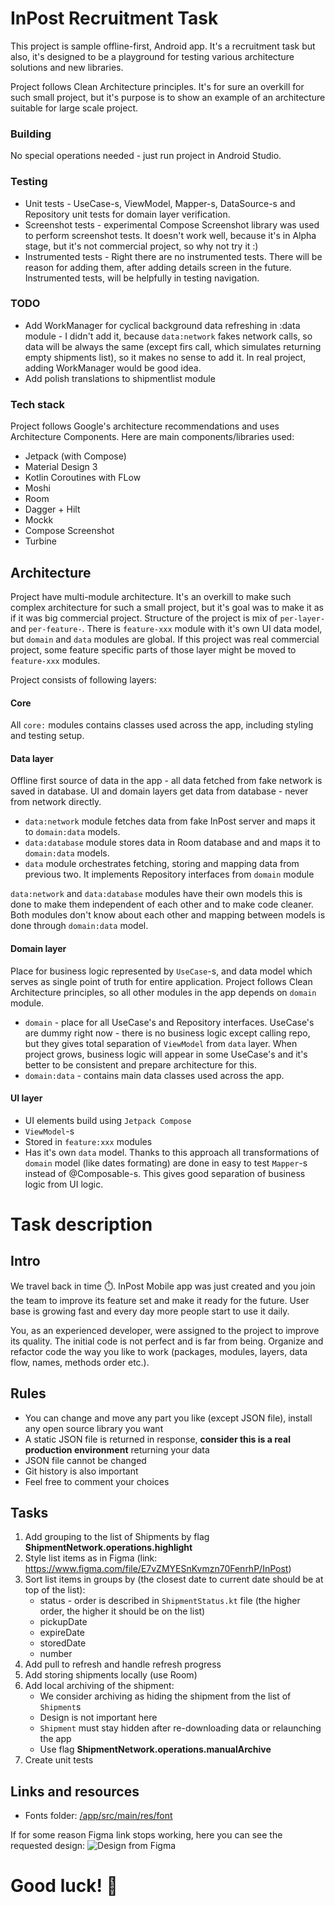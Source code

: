 # InPost Recruitment Task

This project is sample offline-first, Android app. It's a recruitment task but also, it's designed to be a
playground for testing various architecture solutions and new libraries.

Project follows Clean Architecture principles. It's for sure an overkill for such small project, but
it's purpose is to show an example of an architecture suitable for large scale project.

### Building
No special operations needed - just run project in Android Studio.

### Testing
* Unit tests - UseCase-s, ViewModel, Mapper-s, DataSource-s and Repository unit tests for domain layer verification.
* Screenshot tests - experimental Compose Screenshot library was used to perform screenshot tests.
It doesn't work well, because it's in Alpha stage, but it's not commercial project, so why not try it :)
* Instrumented tests - Right there are no instrumented tests. There will be reason for adding them,
after adding details screen in the future. Instrumented tests, will be helpfully in testing navigation.

### TODO
- Add WorkManager for cyclical background data refreshing in :data module - I didn't add it, because
`data:network` fakes network calls, so data will be always the same (except firs call, which simulates
returning empty shipments list), so it makes no sense to add it. In real project, adding WorkManager
would be good idea.
- Add polish translations to shipmentlist module

### Tech stack
Project follows Google's architecture recommendations and uses Architecture Components. Here are main
components/libraries used:

* Jetpack (with Compose)
* Material Design 3
* Kotlin Coroutines with FLow
* Moshi
* Room
* Dagger + Hilt
* Mockk
* Compose Screenshot
* Turbine


## Architecture
Project have multi-module architecture. It's an overkill to make such complex architecture for such
a small project, but it's goal was to make it as if it was big commercial project. Structure of the
project is mix of `per-layer-` and `per-feature-`. There is `feature-xxx` module with it's own UI data model,
but `domain` and `data` modules are global. If this project was real commercial project, some feature
specific parts of those layer might be moved to `feature-xxx` modules.

Project consists of following layers:

#### Core
All `core:` modules contains classes used across the app, including styling and testing setup.

#### Data layer
Offline first source of data in the app - all data fetched from fake network is saved in database. UI and
domain layers get data from database - never from network directly.

* `data:network` module fetches data from fake InPost server and maps it to `domain:data` models.
* `data:database` module stores data in Room database and and maps it to `domain:data` models.
* `data` module orchestrates fetching, storing and mapping data from previous two. It implements
Repository interfaces from `domain` module

`data:network` and `data:database` modules have their own models this is done to make them independent
of each other and to make code cleaner. Both modules don't know about each other and mapping between
models is done through `domain:data` model.

#### Domain layer
Place for business logic represented by `UseCase`-s, and data model which serves as single point of 
truth for entire application. Project follows Clean Architecture principles, so all other modules
in the app depends on `domain` module.

* `domain` - place for all UseCase's and Repository interfaces. UseCase's are dummy right now - there
is no business logic except calling repo, but they gives total separation of `ViewModel` from `data` layer.
When project grows, business logic will appear in some UseCase's and it's better to be consistent and
prepare architecture for this.
* `domain:data` - contains main data classes used across the app.

#### UI layer
* UI elements build using `Jetpack Compose`
* `ViewModel`-s
* Stored in `feature:xxx` modules
* Has it's own `data` model. Thanks to this approach all transformations of `domain` model 
(like dates formating) are done in easy to test `Mapper`-s instead of @Composable-s. This gives good
separation of business logic from UI logic. 


# Task description

## Intro
We travel back in time ⏱️. InPost Mobile app was just created and you join the team to improve its feature set and make it ready for the future.
User base is growing fast and every day more people start to use it daily.

You, as an experienced developer, were assigned to the project to improve its quality. The initial code is not perfect and is far from being.
Organize and refactor code the way you like to work (packages, modules, layers, data flow, names, methods order etc.).

## Rules
- You can change and move any part you like (except JSON file), install any open source library you want
- A static JSON file is returned in response, **consider this is a real production environment** returning your data
- JSON file cannot be changed
- Git history is also important
- Feel free to comment your choices

## Tasks
1. Add grouping to the list of Shipments by flag **ShipmentNetwork.operations.highlight**
2. Style list items as in Figma (link: https://www.figma.com/file/E7vZMYESnKvmzn70FenrhP/InPost)
3. Sort list items in groups by (the closest date to current date should be at top of the list):
    * status - order is described in `ShipmentStatus.kt` file (the higher order, the higher it should be on the list)
    * pickupDate
    * expireDate
    * storedDate
    * number
4. Add pull to refresh and handle refresh progress
5. Add storing shipments locally (use Room)
6. Add local archiving of the shipment:
    * We consider archiving as hiding the shipment from the list of `Shipment`s
    * Design is not important here
    * `Shipment` must stay hidden after re-downloading data or relaunching the app
    * Use flag **ShipmentNetwork.operations.manualArchive**
7. Create unit tests

## Links and resources
- Fonts folder: [/app/src/main/res/font](./app/src/main/res/font)

If for some reason Figma link stops working, here you can see the requested design:
![Design from Figma](./images/Figma.png)

# Good luck! 💪
